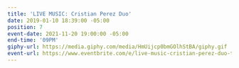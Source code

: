 ```yaml
---
title: 'LIVE MUSIC: Cristian Perez Duo'
date: 2019-01-10 18:39:00 -05:00
position: 7
event-date: 2021-11-20 19:00:00 -05:00
end-time: '09PM'
giphy-url: https://media.giphy.com/media/HmUijcp0bmGOlhStBA/giphy.gif
event-url: https://www.eventbrite.com/e/live-music-cristian-perez-duo-tickets-200089552237
---
```


